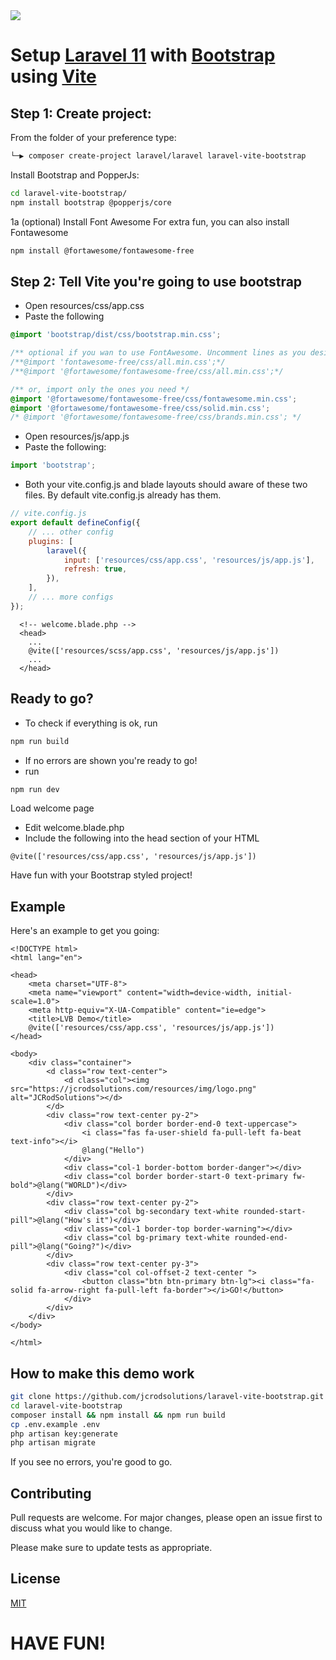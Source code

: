 <img src="https://jcrodsolutions.com/resources/img/logo.png"/>

# Setup [Laravel 11](https://laravel.com) with [Bootstrap](https://getbootstrap.com/) using [Vite](https://vitejs.dev/)

## Step 1: Create project: 
From the folder of your preference type:
```bash
└─▶ composer create-project laravel/laravel laravel-vite-bootstrap
```

Install Bootstrap and PopperJs:
```bash
cd laravel-vite-bootstrap/
npm install bootstrap @popperjs/core
```
1a (optional) Install Font Awesome
For extra fun, you can also install Fontawesome
```bash
npm install @fortawesome/fontawesome-free
```

## Step 2: Tell Vite you're going to use bootstrap
  - Open resources/css/app.css
  - Paste the following 
```css
@import 'bootstrap/dist/css/bootstrap.min.css';

/** optional if you wan to use FontAwesome. Uncomment lines as you desire */
/**@import 'fontawesome-free/css/all.min.css';*/
/**@import '@fortawesome/fontawesome-free/css/all.min.css';*/

/** or, import only the ones you need */
@import '@fortawesome/fontawesome-free/css/fontawesome.min.css';
@import '@fortawesome/fontawesome-free/css/solid.min.css';
/* @import '@fortawesome/fontawesome-free/css/brands.min.css'; */
```
  - Open resources/js/app.js
  - Paste the following: 
```js
import 'bootstrap';
```
  - Both your vite.config.js and blade layouts should aware of these two files. By default vite.config.js already has them.

```javascript
// vite.config.js
export default defineConfig({
    // ... other config
    plugins: [
        laravel({
            input: ['resources/css/app.css', 'resources/js/app.js'],
            refresh: true,
        }),
    ],
    // ... more configs
});
```
```html5
  <!-- welcome.blade.php -->
  <head>
    ...
    @vite(['resources/scss/app.css', 'resources/js/app.js'])
    ...
  </head>
```

## Ready to go?
  - To check if everything is ok, run
```bash
npm run build
```
  - If no errors are shown you're ready to go!
  - run
```bash
npm run dev
```
Load welcome page
  - Edit welcome.blade.php
  - Include the following into the head section of your HTML
```html5
@vite(['resources/css/app.css', 'resources/js/app.js'])
```
Have fun with your Bootstrap styled project!

## Example
Here's an example to get you going:

```html5
<!DOCTYPE html>
<html lang="en">

<head>
    <meta charset="UTF-8">
    <meta name="viewport" content="width=device-width, initial-scale=1.0">
    <meta http-equiv="X-UA-Compatible" content="ie=edge">
    <title>LVB Demo</title>
    @vite(['resources/css/app.css', 'resources/js/app.js'])
</head>

<body>
    <div class="container">
        <d class="row text-center">
            <d class="col"><img src="https://jcrodsolutions.com/resources/img/logo.png" alt="JCRodSolutions"></d>
        </d>
        <div class="row text-center py-2">
            <div class="col border border-end-0 text-uppercase">
                <i class="fas fa-user-shield fa-pull-left fa-beat text-info"></i>
                @lang("Hello")
            </div>
            <div class="col-1 border-bottom border-danger"></div>
            <div class="col border border-start-0 text-primary fw-bold">@lang("WORLD")</div>
        </div>
        <div class="row text-center py-2">
            <div class="col bg-secondary text-white rounded-start-pill">@lang("How's it")</div>
            <div class="col-1 border-top border-warning"></div>
            <div class="col bg-primary text-white rounded-end-pill">@lang("Going?")</div>
        </div>
        <div class="row text-center py-3">
            <div class="col col-offset-2 text-center ">
                <button class="btn btn-primary btn-lg"><i class="fa-solid fa-arrow-right fa-pull-left fa-border"></i>GO!</button>
            </div>
        </div>
    </div>
</body>

</html>
```

## How to make this demo work
```bash
git clone https://github.com/jcrodsolutions/laravel-vite-bootstrap.git
cd laravel-vite-bootstrap
composer install && npm install && npm run build
cp .env.example .env
php artisan key:generate
php artisan migrate
```
If you see no errors, you're good to go.

## Contributing

Pull requests are welcome. For major changes, please open an issue first
to discuss what you would like to change.

Please make sure to update tests as appropriate.

## License

[MIT](https://choosealicense.com/licenses/mit/)

# HAVE FUN!
